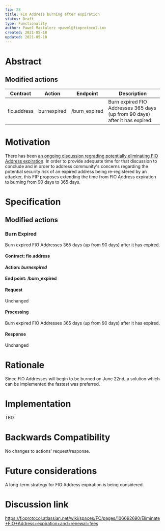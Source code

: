 ```yaml
---
fip: 28
title: FIO Address burning after expiration
status: Draft
type: Functionality
author: Pawel Mastalerz <pawel@fioprotocol.io>
created: 2021-05-18
updated: 2021-05-18
---
```


# Abstract


## Modified actions
|Contract|Action|Endpoint|Description|
|---|---|---|---|
|fio.address|burnexpired|/burn_expired|Burn expired FIO Addresses 365 days (up from 90 days) after it has expired.|

# Motivation
There has been [an ongoing discussion regrading potentially eliminating FIO Address expiration](https://fioprotocol.atlassian.net/wiki/spaces/FC/pages/106692690/Eliminate+FIO+Address+expiration+and+renewal+fees). In order to provide adequate time for that discussion to conclude and in order to address community's concerns regarding the potential security risk of an expired address being re-registered by an attacker, this FIP proposes extending the time from FIO Address expiration to burning from 90 days to 365 days. 

# Specification
## Modified actions
### Burn Expired
Burn expired FIO Addresses 365 days (up from 90 days) after it has expired.
#### Contract: fio.address
#### Action: *burnexpired*
#### End point: /burn_expired
#### Request
Unchanged
#### Processing
Burn expired FIO Addresses 365 days (up from 90 days) after it has expired.
#### Response
Unchanged

# Rationale
Since FIO Addresses will begin to be burned on June 22nd, a solution which can be implemented the fastest was preferred.

# Implementation
TBD

# Backwards Compatibility
No changes to actions' request/response.

# Future considerations
A long-term strategy for FIO Address expiration is being considered.

# Discussion link
https://fioprotocol.atlassian.net/wiki/spaces/FC/pages/106692690/Eliminate+FIO+Address+expiration+and+renewal+fees

